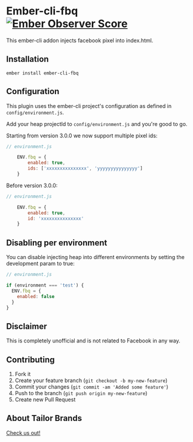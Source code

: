 # Ember-cli-fbq [![Ember Observer Score](https://emberobserver.com/badges/ember-cli-fbq.svg)](https://emberobserver.com/addons/ember-cli-fbq)

This ember-cli addon injects facebook pixel into index.html.

## Installation

`ember install ember-cli-fbq`

## Configuration

This plugin uses the ember-cli project's configuration as defined in `config/environment.js`.

Add your heap projectId to `config/environment.js` and you're good to go.

Starting from version 3.0.0 we now support multiple pixel ids:
```js
// environment.js

    ENV.fbq = {
        enabled: true,
        ids: ['xxxxxxxxxxxxxxx', 'yyyyyyyyyyyyyyy']
    }
```

Before version 3.0.0:
```js
// environment.js

    ENV.fbq = {
        enabled: true,
        id: 'xxxxxxxxxxxxxxx'
    }
```

## Disabling per environment

You can disable injecting heap into different environments by setting the
development param to true:

```js
// environment.js

if (environment === 'test') {
  ENV.fbq = {
    enabled: false
  }
}
```

## Disclaimer

This is completely unofficial and is not related to Facebook in any way.

## Contributing

1. Fork it
2. Create your feature branch (`git checkout -b my-new-feature`)
3. Commit your changes (`git commit -am 'Added some feature'`)
4. Push to the branch (`git push origin my-new-feature`)
5. Create new Pull Request

## About Tailor Brands
[Check us out!](https://www.tailorbrands.com)
